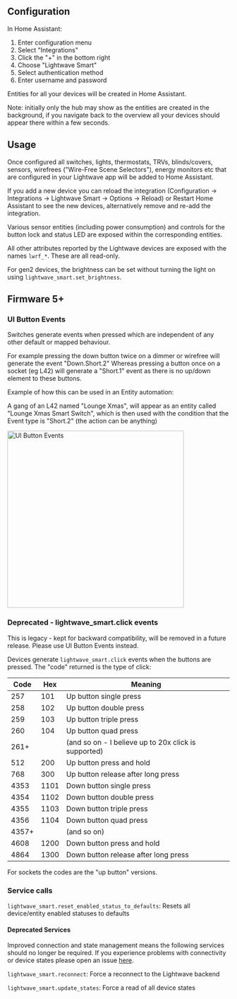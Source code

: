 ## Configuration
In Home Assistant:

1. Enter configuration menu
2. Select "Integrations"
3. Click the "+" in the bottom right
4. Choose "Lightwave Smart"
5. Select authentication method
6. Enter username and password

Entities for all your devices will be created in Home Assistant.

Note: initially only the hub may show as the entities are created in the background, if you navigate back to the overview all your devices should appear there within a few seconds.

## Usage
Once configured all switches, lights, thermostats, TRVs, blinds/covers, sensors, wirefrees ("Wire-Free Scene Selectors"), energy monitors etc that are configured in your Lightwave app will be added to Home Assistant.

If you add a new device you can reload the integration (Configuration -> Integrations -> Lightwave Smart -> Options -> Reload) or Restart Home Assistant to see the new devices, alternatively remove and re-add the integration.

Various sensor entities (including power consumption) and controls for the button lock and status LED are exposed within the corresponding entities.

All other attributes reported by the Lightwave devices are exposed with the names `lwrf_*`. These are all read-only.

For gen2 devices, the brightness can be set without turning the light on using `lightwave_smart.set_brightness`.

## Firmware 5+ 

### UI Button Events

Switches generate events when pressed which are independent of any other default or mapped behaviour.

For example pressing the down button twice on a dimmer or wirefree will generate the event "Down.Short.2"
Whereas pressing a button once on a socket (eg L42) will generate a "Short.1" event as there is no up/down element to these buttons.

Example of how this can be used in an Entity automation:

A gang of an L42 named "Lounge Xmas", will appear as an entity called "Lounge Xmas Smart Switch", which is then used with the condition that the Event type is "Short.2" (the action can be anything)

<img src="https://lightwave-public-files.s3.eu-west-1.amazonaws.com/home-assistant/LightwaveSmartHomehomeassistant-lightwave-smart-2.png" width="400" alt="UI Button Events">

### Deprecated - lightwave_smart.click events

This is legacy - kept for backward compatibility, will be removed in a future release. Please use UI Button Events instead.

Devices generate `lightwave_smart.click` events when the buttons are pressed. The "code" returned is the type of click:

Code|Hex|Meaning
----|----|----
257|101|Up button single press
258|102|Up button double press
259|103|Up button triple press
260|104|Up button quad press
261+||(and so on - I believe up to 20x click is supported)
512|200|Up button press and hold
768|300|Up button release after long press
4353|1101|Down button single press
4354|1102|Down button double press
4355|1103|Down button triple press
4356|1104|Down button quad press
4357+||(and so on)
4608|1200|Down button press and hold
4864|1300|Down button release after long press

For sockets the codes are the "up button" versions.

### Service calls

`lightwave_smart.reset_enabled_status_to_defaults`: Resets all device/entity enabled statuses to defaults

#### Deprecated Services

Improved connection and state management means the following services should no longer be required.  If you experience problems with connectivity or device states please open an issue [here](https://github.com/LightwaveSmartHome/homeassistant-lightwave-smart/issues).

`lightwave_smart.reconnect`: Force a reconnect to the Lightwave backend

`lightwave_smart.update_states`: Force a read of all device states
